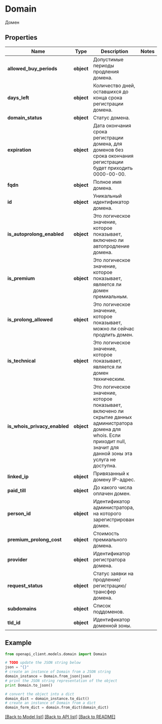 # Domain

Домен

## Properties
Name | Type | Description | Notes
------------ | ------------- | ------------- | -------------
**allowed_buy_periods** | **object** | Допустимые периоды продления домена. | 
**days_left** | **object** | Количество дней, оставшихся до конца срока регистрации домена. | 
**domain_status** | **object** | Статус домена. | 
**expiration** | **object** | Дата окончания срока регистрации домена, для доменов без срока окончания регистрации будет приходить 0000-00-00. | 
**fqdn** | **object** | Полное имя домена. | 
**id** | **object** | Уникальный идентификатор домена. | 
**is_autoprolong_enabled** | **object** | Это логическое значение, которое показывает, включено ли автопродление домена. | 
**is_premium** | **object** | Это логическое значение, которое показывает, является ли домен премиальным. | 
**is_prolong_allowed** | **object** | Это логическое значение, которое показывает, можно ли сейчас продлить домен. | 
**is_technical** | **object** | Это логическое значение, которое показывает, является ли домен техническим. | 
**is_whois_privacy_enabled** | **object** | Это логическое значение, которое показывает, включено ли скрытие данных администратора домена для whois. Если приходит null, значит для данной зоны эта услуга не доступна. | 
**linked_ip** | **object** | Привязанный к домену IP-адрес. | 
**paid_till** | **object** | До какого числа оплачен домен. | 
**person_id** | **object** | Идентификатор администратора, на которого зарегистрирован домен. | 
**premium_prolong_cost** | **object** | Стоимость премиального домена. | 
**provider** | **object** | Идентификатор регистратора домена. | 
**request_status** | **object** | Статус заявки на продление/регистрацию/трансфер домена. | 
**subdomains** | **object** | Список поддоменов. | 
**tld_id** | **object** | Идентификатор доменной зоны. | 

## Example

```python
from openapi_client.models.domain import Domain

# TODO update the JSON string below
json = "{}"
# create an instance of Domain from a JSON string
domain_instance = Domain.from_json(json)
# print the JSON string representation of the object
print Domain.to_json()

# convert the object into a dict
domain_dict = domain_instance.to_dict()
# create an instance of Domain from a dict
domain_form_dict = domain.from_dict(domain_dict)
```
[[Back to Model list]](../README.md#documentation-for-models) [[Back to API list]](../README.md#documentation-for-api-endpoints) [[Back to README]](../README.md)


